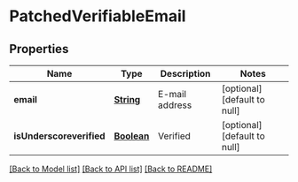# PatchedVerifiableEmail
## Properties

Name | Type | Description | Notes
------------ | ------------- | ------------- | -------------
**email** | [**String**](string.md) | E-mail address | [optional] [default to null]
**isUnderscoreverified** | [**Boolean**](boolean.md) | Verified | [optional] [default to null]

[[Back to Model list]](../README.md#documentation-for-models) [[Back to API list]](../README.md#documentation-for-api-endpoints) [[Back to README]](../README.md)

